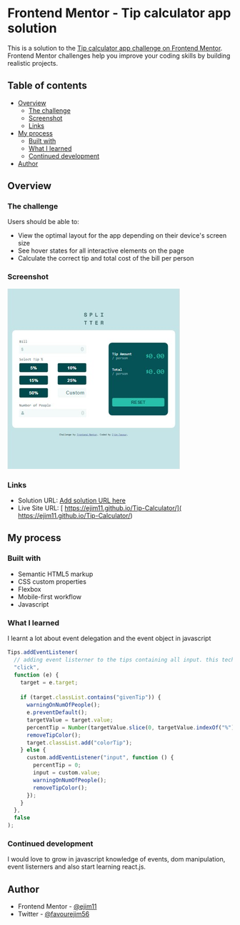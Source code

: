 # Frontend Mentor - Tip calculator app solution

This is a solution to the [Tip calculator app challenge on Frontend Mentor](https://www.frontendmentor.io/challenges/tip-calculator-app-ugJNGbJUX). Frontend Mentor challenges help you improve your coding skills by building realistic projects.

## Table of contents

- [Overview](#overview)
  - [The challenge](#the-challenge)
  - [Screenshot](#screenshot)
  - [Links](#links)
- [My process](#my-process)
  - [Built with](#built-with)
  - [What I learned](#what-i-learned)
  - [Continued development](#continued-development)
- [Author](#author)

## Overview

### The challenge

Users should be able to:

- View the optimal layout for the app depending on their device's screen size
- See hover states for all interactive elements on the page
- Calculate the correct tip and total cost of the bill per person

### Screenshot

![](images/screenshot.jpg)


### Links

- Solution URL: [Add solution URL here](https://your-solution-url.com)
- Live Site URL: [ https://ejim11.github.io/Tip-Calculator/]( https://ejim11.github.io/Tip-Calculator/)

## My process

### Built with

- Semantic HTML5 markup
- CSS custom properties
- Flexbox
- Mobile-first workflow
- Javascript

### What I learned

I learnt a lot about event delegation and the event object in javascript

<!-- ```html
<h1>Some HTML code I'm proud of</h1>
```

```css
.proud-of-this-css {
  color: papayawhip;
}
``` -->

```js
Tips.addEventListener(
  // adding event listerner to the tips containing all input. this technique makes use of event delegation
  "click",
  function (e) {
    target = e.target;

    if (target.classList.contains("givenTip")) {
      warningOnNumOfPeople();
      e.preventDefault();
      targetValue = target.value;
      percentTip = Number(targetValue.slice(0, targetValue.indexOf("%")));
      removeTipColor();
      target.classList.add("colorTip");
    } else {
      custom.addEventListener("input", function () {
        percentTip = 0;
        input = custom.value;
        warningOnNumOfPeople();
        removeTipColor();
      });
    }
  },
  false
);
```

### Continued development

I would love to grow in javascript knowledge of events, dom manipulation, event listerners and also start learning react.js.

## Author

- Frontend Mentor - [@ejim11](https://www.frontendmentor.io/profile/yourusername)
- Twitter - [@favourejim56](https://www.twitter.com/yourusername)
